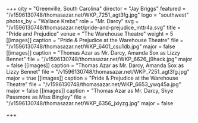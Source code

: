 +++
city = "Greenville, South Carolina"
director = "Jay Briggs"
featured = "/v1596130748/thomasazar.net/WKP_7251_agt3fg.jpg"
logo = "southwest"
photos_by = "Wallace Krebs"
role = "Mr. Darcy"
svg = "/v1596130748/thomasazar.net/pride-and-prejudice_mttr4a.svg"
title = "Pride and Prejudice"
venue = "The Warehouse Theatre"
weight = 5
[[images]]
caption = "Pride & Prejudice at the Warehouse Theatre"
file = "/v1596130748/thomasazar.net/WKP_6401_csu1db.jpg"
major = false
[[images]]
caption = "Thomas Azar as Mr. Darcy, Amanda Sox as Lizzy Bennet"
file = "/v1596130748/thomasazar.net/WKP_6626_j9hack.jpg"
major = false
[[images]]
caption = "Thomas Azar as Mr. Darcy, Amanda Sox as Lizzy Bennet"
file = "/v1596130748/thomasazar.net/WKP_7251_agt3fg.jpg"
major = true
[[images]]
caption = "Pride & Prejudice at the Warehouse Theatre"
file = "/v1596130748/thomasazar.net/WKP_6653_ywq45a.jpg"
major = false
[[images]]
caption = "Thomas Azar as Mr. Darcy, Skye Passmore as Miss Bingley"
file = "/v1596130748/thomasazar.net/WKP_6356_jxiyzg.jpg"
major = false

+++
